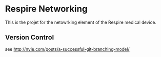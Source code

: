 Respire Networking
==================
This is the projet for the netowrking element of the Respire medical device.

Version Control
---------------

see http://nvie.com/posts/a-successful-git-branching-model/
